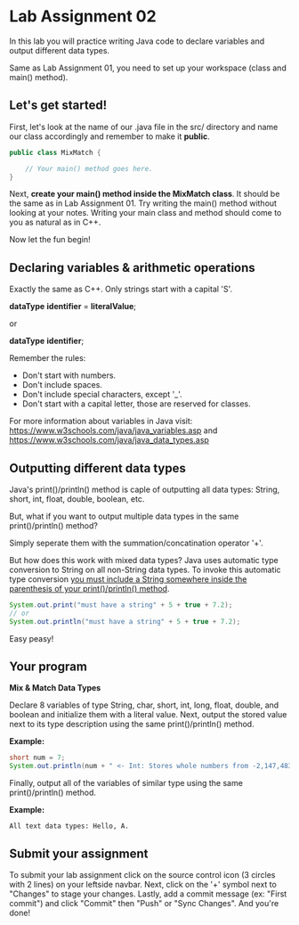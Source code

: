 # Lab Assignment 02

In this lab you will practice writing Java code to declare variables and output different data types.

Same as Lab Assignment 01, you need to set up your workspace (class and main() method).

## Let's get started!

First, let's look at the name of our .java file in the src/ directory and name our class accordingly and remember to make it **public**.

```java
public class MixMatch {

	// Your main() method goes here.
}
```

Next, **create your main() method inside the MixMatch class**. It should be the same as in Lab Assignment 01. Try writing the main() method without looking at your notes. Writing your main class and method should come to you as natural as in C++.

Now let the fun begin!

## Declaring variables & arithmetic operations

Exactly the same as C++. Only strings start with a capital 'S'.

**dataType** **identifier** = **literalValue**;

or

**dataType** **identifier**;

Remember the rules: 
* Don't start with numbers.
* Don't include spaces.
* Don't include special characters, except '_'.
* Don't start with a capital letter, those are reserved for classes.

For more information about variables in Java visit: https://www.w3schools.com/java/java_variables.asp and https://www.w3schools.com/java/java_data_types.asp 

## Outputting different data types

Java's print()/println() method is caple of outputting all data types: String, short, int, float, double, boolean, etc.

But, what if you want to output multiple data types in the same print()/println() method?

Simply seperate them with the summation/concatination operator '+'.

But how does this work with mixed data types? Java uses automatic type conversion to String on all non-String data types. To invoke this automatic type conversion <ins>you must include a String somewhere inside the parenthesis of your print()/println() method</ins>.

```java
System.out.print("must have a string" + 5 + true + 7.2);
// or
System.out.println("must have a string" + 5 + true + 7.2);
```

Easy peasy!

## Your program

**Mix & Match Data Types**

Declare 8 variables of type String, char, short, int, long, float, double, and boolean and initialize them with a literal value. Next, output the stored value next to its type description using the same print()/println() method.

**Example:**
```java
short num = 7;
System.out.println(num + " <- Int: Stores whole numbers from -2,147,483,648 to 2,147,483,647");
```
Finally, output all of the variables of similar type using the same print()/println() method.

**Example:**
```
All text data types: Hello, A.
```

## Submit your assignment

To submit your lab assignment click on the source control icon (3 circles with 2 lines) on your leftside navbar. Next, click on the '+' symbol next to "Changes" to stage your changes. Lastly, add a commit message (ex: "First commit") and click "Commit" then "Push" or "Sync Changes". And you're done!
